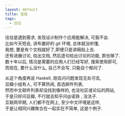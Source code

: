 ```yaml
---
layout: default
title: 往往
tags:
  - 日记
---
```

  
往往是遇到需求, 发现设计制作个应用能解决, 可我不会.  
比如今天短会, 讲布置好的 git 环境, 总体就没听懂,  
我想, 要是有个文档就好了,即便只是讲稿贴上去.  
还有进展讨论, 给出文档, 然后逐句给出讨论的功能, 那也够了.  
数十年以后, 情况是需要的应用人们已经写好, 搜索使用即可,  
而现在, 要什么没什么, 自己不会写, 只能自个郁闷了.  
  
从这个角度再说 Haskell, 刚去问问题发现无处可去,  
豆瓣小组有人, 可不算热闹, 首选邮件列表,  
然而中文邮件列表却没找到像样的, 也没社区或论坛的网站,  
于是只好问豆瓣, 不行就去知乎问@诺铁 , 没法子.  
互联网早期, 人们都不在网上, 至少中文环境是这样,  
于是让相同兴趣聚合在一起实在不简单, 这是个例子.  
